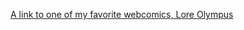 [A link to one of my favorite webcomics, Lore Olympus](https://www.webtoons.com/en/romance/lore-olympus/list?title_no=1320&page=1)
